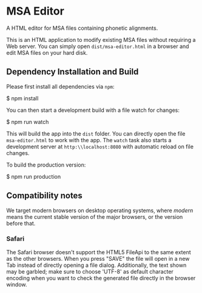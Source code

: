 # MSA Editor

A HTML editor for MSA files containing phonetic alignments.

This is an HTML application to modify existing MSA files without requiring a
Web server. You can simply open `dist/msa-editor.html` in a browser and edit MSA
files on your hard disk.

## Dependency Installation and Build

Please first install all dependencies via `npm`:

  $ npm install

You can then start a development build with a file watch for changes:

  $ npm run watch

This will build the app into the `dist` folder. You can directly open the file\
`msa-editor.html` to work with the app. The `watch` task also starts a
development server at `http:\\localhost:8080` with automatic reload on file
changes.

To build the production version:

  $ npm run production

## Compatibility notes

We target modern browsers on desktop operating systems, where *modern* means
the current stable version of the major browsers, or the version before that.

### Safari

The Safari browser doesn't support the HTML5 FileApi to the same extent as the
other browsers. When you press "SAVE" the file will open in a new Tab instead
of directly opening a file dialog. Additionally, the text shown may be
garbled; make sure to choose 'UTF-8' as default character encoding when you
want to check the generated file directly in the browser window.
